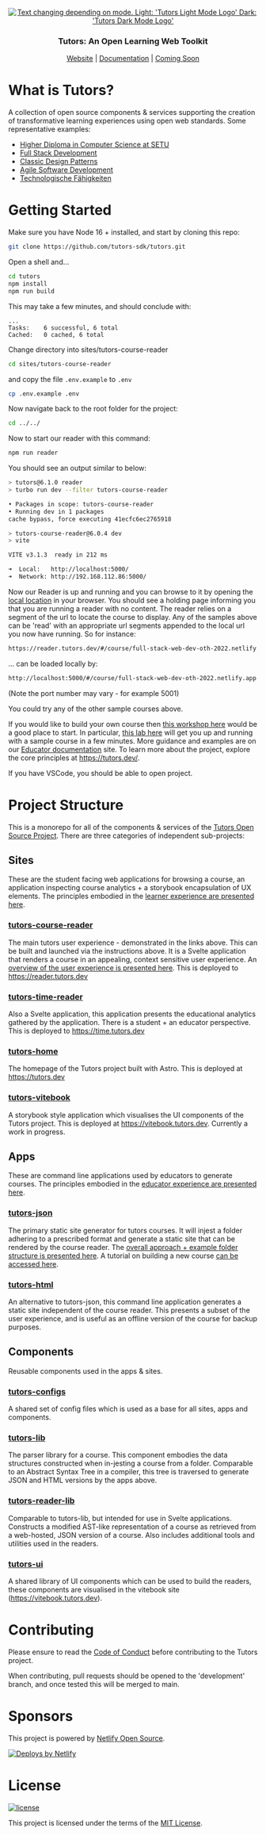 <p align="center">
  <a href="https://tutors.dev">
    <picture>
      <source media="(prefers-color-scheme: dark)"  srcset="./assets/tutors-dark.png">
      <source media="(prefers-color-scheme: light)" srcset="./assets/tutors-light.png">
      <img alt="Text changing depending on mode. Light: 'Tutors Light Mode Logo' Dark: 'Tutors Dark Mode Logo'" src="./assets/tutors-light.png">
    </picture>    
  </a>
</p>

<h3 align="center">
Tutors: An Open Learning Web Toolkit
</h3>

<p align="center">
  <a href="https://tutors.dev">Website</a> |
  <a href="https://docs.tutors.dev">Documentation</a> |
  <a href="#">Coming Soon</a>
</p>

# What is Tutors?

A collection of open source components & services supporting the creation of transformative learning experiences using open web standards. Some representative examples:

- [Higher Diploma in Computer Science at SETU](https://reader.tutors.dev/#/course/wit-hdip-comp-sci-showcase.netlify.app)
- [Full Stack Development](https://reader.tutors.dev/#/course/full-stack-web-dev-oth-2022.netlify.app)
- [Classic Design Patterns](https://tutors-svelte.netlify.app/#/course/classic-design-patterns.netlify.app)
- [Agile Software Development](https://reader.tutors.dev/#/course/agile-dev-2021.netlify.app)
- [Technologische Fähigkeiten](https://reader.tutors.dev/#/course/zusatzstudium-digital-skills-semester1.netlify.app)

# Getting Started

Make sure you have Node 16 + installed, and start by cloning this repo:

```bash
git clone https://github.com/tutors-sdk/tutors.git
```

Open a shell and...

```bash
cd tutors
npm install
npm run build
```

This may take a few minutes, and should conclude with:

```text
...
Tasks:    6 successful, 6 total
Cached:   0 cached, 6 total
```

Change directory into sites/tutors-course-reader

```bash
cd sites/tutors-course-reader
```

and copy the file `.env.example` to `.env`

```bash
cp .env.example .env
```

Now navigate back to the root folder for the project:

```bash
cd ../../
```

Now to start our reader with this command:

```bash
npm run reader
```

You should see an output similar to below:

```bash
> tutors@6.1.0 reader
> turbo run dev --filter tutors-course-reader

• Packages in scope: tutors-course-reader
• Running dev in 1 packages
cache bypass, force executing 41ecfc6ec2765918

> tutors-course-reader@6.0.4 dev
> vite

VITE v3.1.3  ready in 212 ms

➜  Local:   http://localhost:5000/
➜  Network: http://192.168.112.86:5000/
```

Now our Reader is up and running and you can browse to it by opening the <a href="http://localhost:5000/">local location</a> in your browser. You should see a holding page informing you that you are running a reader with no content.
The reader relies on a segment of the url to locate the course to display. Any of the samples above can be 'read' with an appropriate url segments appended to the local url you now have running. So for instance:

```bash
https://reader.tutors.dev/#/course/full-stack-web-dev-oth-2022.netlify.app
```

... can be loaded locally by:

```bash
http://localhost:5000/#/course/full-stack-web-dev-oth-2022.netlify.app
```

(Note the port number may vary - for example 5001)

You could try any of the other sample courses above.

If you would like to build your own course then [this workshop here](https://reader.tutors.dev/#/topic/docs.tutors.dev/topic-00-WX) would be a good place to start. In particular, [this lab here](https://reader.tutors.dev/#/lab/docs.tutors.dev/topic-00-WX/unit-1-creating/book-a) will get you up and running with a sample course in a few minutes. More guidance and examples are on our [Educator documentation](https://reader.tutors.dev/#/topic/docs.tutors.dev/topic-02-EX) site. To learn more about the project, explore the core principles at https://tutors.dev/.

If you have VSCode, you should be able to open project.

# Project Structure

This is a monorepo for all of the components & services of the [Tutors Open Source Project](https://tutors.dev/). There are three categories of independent sub-projects:

## Sites

These are the student facing web applications for browsing a course, an application inspecting course analytics + a storybook encapsulation of UX elements. The principles embodied in the [learner experience are presented here](https://reader.tutors.dev/#/lab/docs.tutors.dev/topic-03-DX/unit-0/book-plans/01).

### [tutors-course-reader](https://github.com/tutors-sdk/tutors/tree/main/sites/tutors-course-reader)

The main tutors user experience - demonstrated in the links above. This can be built and launched via the instructions above. It is a Svelte application that renders a course in an appealing, context sensitive user experience. An [overview of the user experience is presented here](https://reader.tutors.dev/#/talk/docs.tutors.dev/topic-00-WX/unit-1-creating/talk-1/tutor-ux.pdf). This is deployed to https://reader.tutors.dev

### [tutors-time-reader](https://github.com/tutors-sdk/tutors/tree/main/sites/tutors-time-reader)

Also a Svelte application, this application presents the educational analytics gathered by the application. There is a student + an educator perspective. This is deployed to https://time.tutors.dev

### [tutors-home](https://github.com/tutors-sdk/tutors/tree/main/sites/tutors-home)

The homepage of the Tutors project built with Astro. This is deployed at https://tutors.dev

### [tutors-vitebook](https://github.com/tutors-sdk/tutors/tree/main/sites/tutors-vitebook)

A storybook style application which visualises the UI components of the Tutors project. This is deployed at https://vitebook.tutors.dev. Currently a work in progress.

## Apps

These are command line applications used by educators to generate courses. The principles embodied in the [educator experience are presented here](https://reader.tutors.dev/#/lab/docs.tutors.dev/topic-03-DX/unit-0/book-plans/02).

### [tutors-json](https://github.com/tutors-sdk/tutors/tree/main/apps/tutors-json)

The primary static site generator for tutors courses. It will injest a folder adhering to a prescribed format and generate a static site that can be rendered by the course reader. The [overall approach + example folder structure is presented here](https://reader.tutors.dev/#/talk/docs.tutors.dev/topic-00-WX/unit-1-creating/talk-2/tutor-ex.pdf). A tutorial on building a new course [can be accessed here](https://reader.tutors.dev/#/lab/docs.tutors.dev/topic-00-WX/unit-1-creating/book-a).

### [tutors-html](https://github.com/tutors-sdk/tutors/tree/main/apps/tutors-html)

An alternative to tutors-json, this command line application generates a static site independent of the course reader. This presents a subset of the user experience, and is useful as an offline version of the course for backup purposes.

## Components

Reusable components used in the apps & sites.

### [tutors-configs](https://github.com/tutors-sdk/tutors/tree/main/components/tutors-configs)

A shared set of config files which is used as a base for all sites, apps and components.

### [tutors-lib](https://github.com/tutors-sdk/tutors/tree/main/components/tutors-lib)

The parser library for a course. This component embodies the data structures constructed when in-jesting a course from a folder. Comparable to an Abstract Syntax Tree in a compiler, this tree is traversed to generate JSON and HTML versions by the apps above.

### [tutors-reader-lib](https://github.com/tutors-sdk/tutors/tree/main/components/tutors-reader-lib)

Comparable to tutors-lib, but intended for use in Svelte applications. Constructs a modified AST-like representation of a course as retrieved from a web-hosted, JSON version of a course. Also includes additional tools and utilities used in the readers.

### [tutors-ui](https://github.com/tutors-sdk/tutors/tree/main/components/tutors-ui)

A shared library of UI components which can be used to build the readers, these components are visualised in the vitebook site (https://vitebook.tutors.dev).

# Contributing

Please ensure to read the [Code of Conduct](./CODE_OF_CONDUCT.md) before contributing to the Tutors project.

When contributing, pull requests should be opened to the 'development' branch, and once tested this will be merged to main.

# Sponsors

This project is powered by [Netlify Open Source](https://www.netlify.com/open-source/).

[![Deploys by Netlify](https://www.netlify.com/v3/img/components/netlify-color-bg.svg)](https://www.netlify.com)

# License

[![license](https://img.shields.io/badge/license-MIT-3A929B.svg)](./LICENSE)

This project is licensed under the terms of the [MIT License](./LICENSE).
